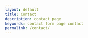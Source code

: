 ```yaml
---
layout: default
title: Contact
description: contact page
keywords: contact form page contact
permalink: /contact/
---
```


